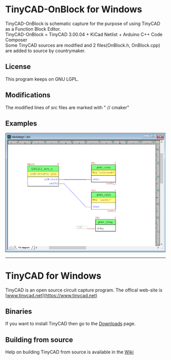 # TinyCAD-OnBlock for Windows

 TinyCAD-OnBlock is schematic capture for the purpose of using TinyCAD as a Function Block Editor.  
 TinyCAD-OnBlock = TinyCAD 3.00.04 + KiCad Netlist + Arduino C++ Code Composer  
 Some TinyCAD sources are modified and 2 files(OnBlock.h, OnBlock.cpp) are added to source by countrymaker.
 
 
 ## License
 This program keeps on GNU LGPL.  
 
 
 ## Modifications
 The modified lines of src files are marked with " // cmaker"  

 
 ## Examples
![](./OnBlockCapture1.png)

___


# TinyCAD for Windows

TinyCAD is an open source circuit capture program.  The offical web-site is [www.tinycad.net](https://www.tinycad.net)

## Binaries

If you want to install TinyCAD then go to the [Downloads](https://www.tinycad.net/Home/Download) page.

## Building from source

Help on building TinyCAD from source is available in the [Wiki](https://github.com/matt123p/TinyCAD/wiki/How-to-build-TinyCAD)
